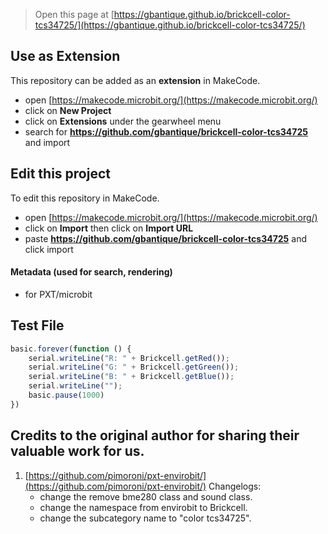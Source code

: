 
> Open this page at [https://gbantique.github.io/brickcell-color-tcs34725/](https://gbantique.github.io/brickcell-color-tcs34725/)

## Use as Extension

This repository can be added as an **extension** in MakeCode.

* open [https://makecode.microbit.org/](https://makecode.microbit.org/)
* click on **New Project**
* click on **Extensions** under the gearwheel menu
* search for **https://github.com/gbantique/brickcell-color-tcs34725** and import

## Edit this project

To edit this repository in MakeCode.

* open [https://makecode.microbit.org/](https://makecode.microbit.org/)
* click on **Import** then click on **Import URL**
* paste **https://github.com/gbantique/brickcell-color-tcs34725** and click import

#### Metadata (used for search, rendering)

* for PXT/microbit
<script src="https://makecode.com/gh-pages-embed.js"></script><script>makeCodeRender("{{ site.makecode.home_url }}", "{{ site.github.owner_name }}/{{ site.github.repository_name }}");</script>

## Test File
```ts
basic.forever(function () {
    serial.writeLine("R: " + Brickcell.getRed());
    serial.writeLine("G: " + Brickcell.getGreen());
    serial.writeLine("B: " + Brickcell.getBlue());
    serial.writeLine("");
    basic.pause(1000)
})
```

## Credits to the original author for sharing their valuable work for us.

1. [https://github.com/pimoroni/pxt-envirobit/](https://github.com/pimoroni/pxt-envirobit/)
Changelogs:
    * change the remove bme280 class and sound class.
    * change the namespace from envirobit to Brickcell.
    * change the subcategory name to "color tcs34725".
    
